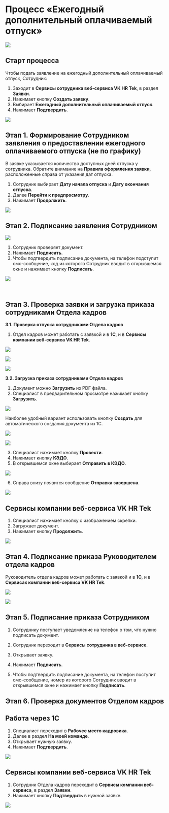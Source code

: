 # Процесс «Ежегодный дополнительный оплачиваемый отпуск»

![](./assets/1.png)

## Старт процесса

Чтобы подать заявление на ежегодный дополнительный оплачиваемый отпуск, Сотрудник:
1. Заходит в **Сервисы сотрудника веб-сервиса VK HR Tek**, в раздел **Заявки**.
2. Нажимает кнопку **Создать заявку**.
3. Выбирает **Ежегодный дополнительный оплачиваемый отпуск**.
4. Нажимает **Подтвердить**.

![](./assets/2.png)

## Этап 1. Формирование Сотрудником заявления о предоставлении ежегодного оплачиваемого отпуска (не по графику)

<warn>

В заявке указывается количество доступных дней отпуска у сотрудника. Обратите внимание на **Правила оформления заявки**, расположенные справа от указания дат отпуска.

</warn>

1. Сотрудник выбирает **Дату начала отпуска** и **Дату окончания отпуска**.
6. Далее **Перейти к предпросмотру**.
7. Нажимает **Продолжить**.

![](./assets/3.png)

## Этап 2. Подписание заявления Сотрудником

![](./assets/4.png)



1. Сотрудник проверяет документ.
9. Нажимает **Подписать**.
10. Чтобы подтвердить подписание документа, на телефон подступит смс-сообщение, код из которого Сотрудник вводит в открывшемся окне и нажимает кнопку **Подписать**.

![](./assets/5.png)

<br>

## Этап 3. Проверка заявки и загрузка приказа сотрудниками Отдела кадров

**3.1. Проверка отпуска сотрудниками Отдела кадров**

1. Отдел кадров может работать с заявкой и в **1С**, и в **Сервисы компании веб-сервиса VK HR Tek**.

![](./assets/6.png)

![](./assets/7.png)

![](./assets/8.png)

**3.2. Загрузка приказа сотрудниками Отдела кадров**

1. Документ можно **Загрузить** из PDF файла.
3. Специалист в предварительном просмотре нажимает кнопку **Загрузить**.

![](./assets/9.png)

Наиболее удобный вариант использовать кнопку **Создать** для автоматического создания документа из 1С.

![](./assets/10.png)

![](./assets/11.png)

3. Специалист нажимает кнопку **Провести**.
5. Нажимает кнопку **КЭДО**.
6. В открывшемся окне выбирает **Отправить в КЭДО**.

![](./assets/12.png)

6. Справа внизу появится сообщение **Отправка завершена**.

![](./assets/13.png)

## Сервисы компании веб-сервиса VK HR Tek

1. Специалист нажимает кнопку с изображением скрепки.
11. Загружает документ.
12. Нажимает кнопку **Продолжить**.

![](./assets/14.png)

## Этап 4. Подписание приказа Руководителем отдела кадров

Руководитель отдела кадров может работать с заявкой и в **1С**, и в **Сервисах компании веб-сервиса VK HR Tek**.

![](./assets/15.png)

![](./assets/16.png)

## Этап 5. Подписание приказа Сотрудником

1. Сотруднику поступает уведомление на телефон о том, что нужно подписать документ. 
2. Сотрудник переходит в **Сервисы сотрудника в веб-сервисе**.
3. Открывает заявку.
4. Нажимает **Подписать**.

5. Чтобы подтвердить подписание документа, на телефон поступит смс-сообщение, номер из которого Сотрудник вводит в открывшемся окне и нажимает кнопку **Подписать**.

## Этап 6. Проверка документов Отделом кадров

## Работа через 1С

1. Специалист переходит в **Рабочее место кадровика**.
2. Далее в раздел **На моей команде**.
3. Открывает нужную заявку.
4. Нажимает **Подтвердить**.

![](./assets/17.png)

## Сервисы компании веб-сервиса VK HR Tek

1. Сотрудник Отдела кадров переходит в **Сервисы компании веб-сервиса**, в раздел **Заявки**.
2. Нажимает кнопку **Подтвердить** в нужной заявке.

![](./assets/18.png)
